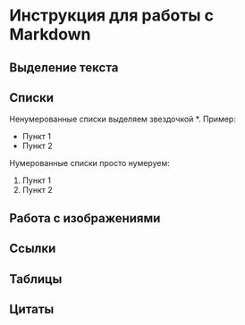 # Инструкция для работы с Markdown

## Выделение текста

## Списки

Ненумерованные списки выделяем звездочкой *. Пример:
* Пункт 1
* Пункт 2

Нумерованные списки просто нумеруем:
 1. Пункт 1
 2. Пункт 2

## Работа с изображениями

## Ссылки

## Таблицы

## Цитаты
